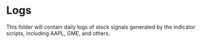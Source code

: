 # Logs

This folder will contain daily logs of stock signals generated by the indicator scripts, including AAPL, GME, and others.